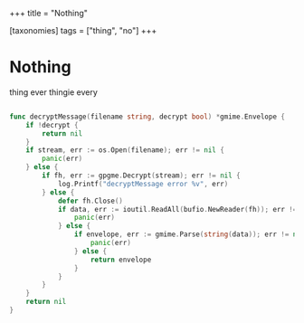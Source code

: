 +++
title = "Nothing"

[taxonomies]
tags = ["thing", "no"]
+++

Nothing
==

thing ever thingie every

```go

func decryptMessage(filename string, decrypt bool) *gmime.Envelope {
	if !decrypt {
		return nil
	}
	if stream, err := os.Open(filename); err != nil {
		panic(err)
	} else {
		if fh, err := gpgme.Decrypt(stream); err != nil {
			log.Printf("decryptMessage error %v", err)
		} else {
			defer fh.Close()
			if data, err := ioutil.ReadAll(bufio.NewReader(fh)); err != nil {
				panic(err)
			} else {
				if envelope, err := gmime.Parse(string(data)); err != nil {
					panic(err)
				} else {
					return envelope
				}
			}
		}
	}
	return nil
}
```
